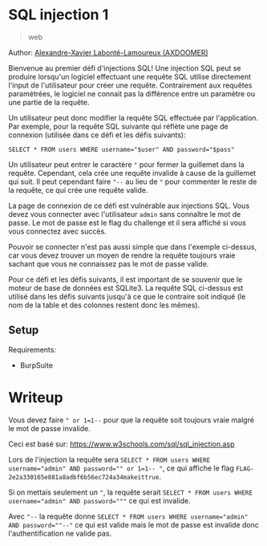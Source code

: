 # SQL injection 1

> web

Author: [Alexandre-Xavier Labonté-Lamoureux (AXDOOMER)](https://github.com/axdoomer)

Bienvenue au premier défi d'injections SQL! Une injection SQL peut se produire lorsqu'un logiciel effectuant une requête SQL utilise directement l'input de l'utilisateur pour créer une requête. Contrairement aux requêtes paramétrées, le logiciel ne connait pas la différence entre un paramètre ou une partie de la requête. 

Un utilisateur peut donc modifier la requête SQL effectuée par l'application. Par exemple, pour la requête SQL suivante qui réflète une page de connexion (utilisée dans ce défi et les défis suivants): 

`SELECT * FROM users WHERE username="$user" AND password="$pass"`

Un utilisateur peut entrer le caractère `"` pour fermer la guillemet dans la requête. Cependant, cela crée une requête invalide à cause de la guillemet qui suit. Il peut cependant faire `"--` au lieu de `"` pour commenter le reste de la requête, ce qui crée une requête valide. 

La page de connexion de ce défi est vulnérable aux injections SQL. Vous devez vous connecter avec l'utilisateur `admin` sans connaître le mot de passe. Le mot de passe est le flag du challenge et il sera affiché si vous vous connectez avec succès. 

Pouvoir se connecter n'est pas aussi simple que dans l'exemple ci-dessus, car vous devez trouver un moyen de rendre la requête toujours vraie sachant que vous ne connaissez pas le mot de passe valide. 

Pour ce défi et les défis suivants, il est important de se souvenir que le moteur de base de données est SQLite3. La requête SQL ci-dessus est utilisé dans les défis suivants jusqu'à ce que le contraire soit indiqué (le nom de la table et des colonnes restent donc les mêmes). 

## Setup

Requirements:
- BurpSuite

# Writeup

Vous devez faire `" or 1=1--` pour que la requête soit toujours vraie malgré le mot de passe invalide. 

Ceci est basé sur: https://www.w3schools.com/sql/sql_injection.asp

Lors de l'injection la requête sera `SELECT * FROM users WHERE username="admin" AND password="" or 1=1-- "`, ce qui affiche le flag `FLAG-2e2a330165e881a8adbf6b56ec724a34makeittrue`.

Si on mettais seulement un `"`, la requête serait `SELECT * FROM users WHERE username="admin" AND password="""` ce qui est invalide. 

Avec `"--` la requête donne `SELECT * FROM users WHERE username="admin" AND password=""--"` ce qui est valide mais le mot de passe est invalide donc l'authentification ne valide pas. 

